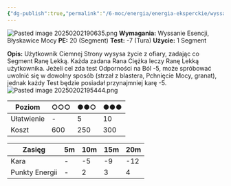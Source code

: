 ```yaml
---
{"dg-publish":true,"permalink":"/6-moc/energia/energia-eksperckie/wyssanie-zycia/","dgPassFrontmatter":true}
---
```


![Pasted image 20250202190635.png](/img/user/6%20Obrazy/Pasted%20image%2020250202190635.png)
**Wymagania:** Wyssanie Esencji, Błyskawice Mocy
**PE:** 20 (Segment)
**Test:** -7 (Tura)
**Użycie:** 1 Segment

**Opis:** Użytkownik Ciemnej Strony wysysa życie z ofiary, zadając co Segment Ranę Lekką. Każda zadana Rana Ciężka leczy Ranę Lekką użytkownika. Jeżeli cel zda test Odporności na Ból -5, może spróbować uwolnić się w dowolny sposób (strzał z blastera, Pchnięcie Mocy, granat), jednak każdy Test będzie posiadał przynajmniej karę -5.
![Pasted image 20250202195444.png](/img/user/6%20Obrazy/Pasted%20image%2020250202195444.png)

| Poziom     | ○○○ | ●●○ | ●●● |
| ---------- | --- | --- | --- |
| Ułatwienie | -   | 5   | 10  |
| Koszt      | 600 | 250 | 300 |

| Zasięg         | 5m  | 10m | 15m | 20m |
| -------------- | --- | --- | --- | --- |
| Kara           | -   | -5  | -9  | -12 |
| Punkty Energii | -   | 2   | 3   | 4   |